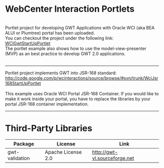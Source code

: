 # WebCenter Interaction Portlets #
<br>
Portlet project for developing GWT Applications with Oracle WCI (aka BEA ALUI or Plumtree) portal has been uploaded. <br>
You can checkout the project under the following link:<br>
<a href='http://code.google.com/p/wcinteractions/source/browse/#svn/trunk/WCIGwtStartUpPortlet'>WCIGwtStartUpPortlet</a><br>
The portlet example also shows how to use the model-view-presenter (MVP) as an best practice to develop GWT 2.0 applications.<br><br>
<hr />

Portlet project implements GWT into JSR-168 standard:<br>
<a href='http://code.google.com/p/wcinteractions/source/browse/#svn/trunk/WciJsr168StartUpPortlet'>http://code.google.com/p/wcinteractions/source/browse/#svn/trunk/WciJsr168StartUpPortlet</a>
<br><br>
This example uses Oracle WCI Portal JSR-168 Container. If you would like to make it work inside your portal, you have to replace the libraries by your portal JSR-168 container implementation.<br>
<hr />
<h1><b>Third-Party Libraries</b></h1>

<table><thead><th> <b>Package</b> </th><th> <b>License</b> </th><th> <b>Link</b> </th></thead><tbody>
<tr><td> gwt-validation </td><td> Apache License 2.0 </td><td> <a href='http://gwt-vl.sourceforge.net'>http://gwt-vl.sourceforge.net</a> </td></tr>